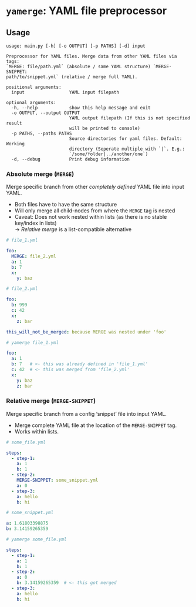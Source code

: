 # `yamerge`: YAML file preprocessor



## Usage

```
usage: main.py [-h] [-o OUTPUT] [-p PATHS] [-d] input

Preprocessor for YAML files. Merge data from other YAML files via tags:
`MERGE: file/path.yml` (absolute / same YAML structure) `MERGE-SNIPPET:
path/to/snippet.yml` (relative / merge full YAML).

positional arguments:
  input                 YAML input filepath

optional arguments:
  -h, --help            show this help message and exit
  -o OUTPUT, --output OUTPUT
                        YAML output filepath (If this is not specified result
                        will be printed to console)
  -p PATHS, --paths PATHS
                        Source directories for yaml files. Default: Working
                        directory (Seperate multiple with `|`. E.g.:
                        `/some/folder|../another/one`)
  -d, --debug           Print debug information
```

### Absolute merge (`MERGE`)

Merge specific branch from other *completely defined* YAML file into input YAML.

- Both files have to have the same structure
- Will only merge all child-nodes from where the `MERGE` tag is nested 
- Caveat: Does not work nested within lists (as there is no stable key/index in lists) <br/> 
  &rarr; *Relative merge* is a list-compatible alternative


```yaml
# file_1.yml

foo:
  MERGE: file_2.yml
  a: 1
  b: 7
  x:
    y: baz
```

```yaml
# file_2.yml

foo:
  b: 999
  c: 42
  x:
    z: bar

this_will_not_be_merged: because MERGE was nested under 'foo'
```

```yaml
# yamerge file_1.yml

foo:
  a: 1
  b: 7   # <- this was already defined in 'file_1.yml' 
  c: 42  # <- this was merged from 'file_2.yml'
  x:
    y: baz
    z: bar
```

### Relative merge (`MERGE-SNIPPET`)

Merge specific branch from a config ‘snippet’ file into input YAML.

- Merge complete YAML file at the location of the `MERGE-SNIPPET` tag.
- Works within lists.

```yaml
# some_file.yml

steps:
  - step-1:
    a: 1
    b: 1
  - step-2:
    MERGE-SNIPPET: some_snippet.yml
    a: 0
  - step-3:
    a: hello
    b: hi
```

```yaml
# some_snippet.yml

a: 1.61803398875
b: 3.14159265359
```

```yaml
# yamerge some_file.yml

steps:
  - step-1:
    a: 1
    b: 1
  - step-2:
    a: 0
    b: 3.14159265359  # <- this got merged
  - step-3:
    a: hello
    b: hi
```


